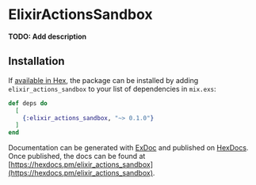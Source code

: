 # ElixirActionsSandbox

**TODO: Add description**

## Installation

If [available in Hex](https://hex.pm/docs/publish), the package can be installed
by adding `elixir_actions_sandbox` to your list of dependencies in `mix.exs`:

```elixir
def deps do
  [
    {:elixir_actions_sandbox, "~> 0.1.0"}
  ]
end
```

Documentation can be generated with [ExDoc](https://github.com/elixir-lang/ex_doc)
and published on [HexDocs](https://hexdocs.pm). Once published, the docs can
be found at [https://hexdocs.pm/elixir_actions_sandbox](https://hexdocs.pm/elixir_actions_sandbox).

